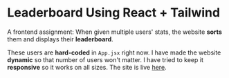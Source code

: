 # Leaderboard Using React + Tailwind
A frontend assignment: When given multiple users' stats, the website **sorts** them and displays their **leaderboard**.

These users are **hard-coded** in `App.jsx` right now. I have made the website **dynamic** so that number of users won't matter. I have tried to keep it **responsive** so it works on all sizes. The site is live [here](https://curious-hotteok-294fc3.netlify.app/).

